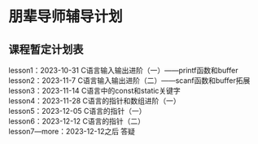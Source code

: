 # 朋辈导师辅导计划
## 课程暂定计划表
lesson1：2023-10-31 C语言输入输出进阶（一）——printf函数和buffer<br>
lesson2：2023-11-7 C语言输入输出进阶（二）——scanf函数和buffer拓展<br>
lesson3：2023-11-14 C语言中的const和static关键字 <br>
lesson4：2023-11-28 C语言的指针和数组进阶（一）<br>
lesson5：2023-12-05 C语言的指针（一）<br>
lesson6：2023-12-12 C语言的指针（二）<br>
lesson7—more：2023-12-12之后 答疑 <br>

